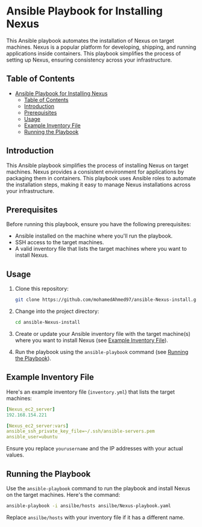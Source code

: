 
# Ansible Playbook for Installing Nexus

This Ansible playbook automates the installation of Nexus on target machines. Nexus is a popular platform for developing, shipping, and running applications inside containers. This playbook simplifies the process of setting up Nexus, ensuring consistency across your infrastructure.

## Table of Contents

- [Ansible Playbook for Installing Nexus](#ansible-playbook-for-installing-nexus)
  - [Table of Contents](#table-of-contents)
  - [Introduction](#introduction)
  - [Prerequisites](#prerequisites)
  - [Usage](#usage)
  - [Example Inventory File](#example-inventory-file)
  - [Running the Playbook](#running-the-playbook)

## Introduction

This Ansible playbook simplifies the process of installing Nexus on target machines. Nexus provides a consistent environment for applications by packaging them in containers. This playbook uses Ansible roles to automate the installation steps, making it easy to manage Nexus installations across your infrastructure.

## Prerequisites

Before running this playbook, ensure you have the following prerequisites:

- Ansible installed on the machine where you'll run the playbook.
- SSH access to the target machines.
- A valid inventory file that lists the target machines where you want to install Nexus.

## Usage

1. Clone this repository:

   ```bash
   git clone https://github.com/mohamedAhmed97/ansible-Nexus-install.git
   ```

2. Change into the project directory:

   ```bash
   cd ansible-Nexus-install
   ```

3. Create or update your Ansible inventory file with the target machine(s) where you want to install Nexus (see [Example Inventory File](#example-inventory-file)).

4. Run the playbook using the `ansible-playbook` command (see [Running the Playbook](#running-the-playbook)).



## Example Inventory File

Here's an example inventory file (`inventory.yml`) that lists the target machines:

```yaml
[Nexus_ec2_server]
192.168.154.221

[Nexus_ec2_server:vars]
ansible_ssh_private_key_file=~/.ssh/ansible-servers.pem
ansible_user=ubuntu
```

Ensure you replace `yourusername` and the IP addresses with your actual values.

## Running the Playbook

Use the `ansible-playbook` command to run the playbook and install Nexus on the target machines. Here's the command:

```bash
ansible-playbook -i ansilbe/hosts ansilbe/Nexus-playbook.yaml
```

Replace `ansilbe/hosts` with your inventory file if it has a different name.


